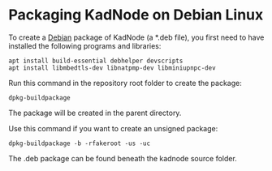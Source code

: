 # Packaging KadNode on Debian Linux

To create a [Debian](https://www.debian.org) package of KadNode (a \*.deb file),
you first need to have installed the following programs and libraries:

```
apt install build-essential debhelper devscripts
apt install libmbedtls-dev libnatpmp-dev libminiupnpc-dev
```

Run this command in the repository root folder to create the package:

```
dpkg-buildpackage
```

The package will be created in the parent directory.


Use this command if you want to create an unsigned package:

```
dpkg-buildpackage -b -rfakeroot -us -uc
```

The .deb package can be found beneath the kadnode source folder.
